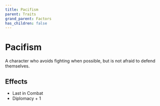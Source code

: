 ```yaml
---
title: Pacifism
parent: Traits
grand_parent: Factors
has_children: false
---
```


# Pacifism

A character who avoids fighting when possible, but is not afraid to defend themselves.

## Effects

* Last in Combat
* Diplomacy + 1
